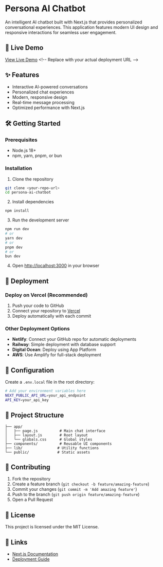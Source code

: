 # Persona AI Chatbot

An intelligent AI chatbot built with Next.js that provides personalized conversational experiences. This application features modern UI design and responsive interactions for seamless user engagement.

## 🚀 Live Demo

[View Live Demo]([https://genai-persona-self.vercel.app/](https://genai-persona-mtd172nk1-amaan-patels-projects-05908d35.vercel.app/)) <!-- Replace with your actual deployment URL -->

## ✨ Features

- Interactive AI-powered conversations
- Personalized chat experiences
- Modern, responsive design
- Real-time message processing
- Optimized performance with Next.js

## 🛠️ Getting Started

### Prerequisites
- Node.js 18+ 
- npm, yarn, pnpm, or bun

### Installation

1. Clone the repository
```bash
git clone <your-repo-url>
cd persona-ai-chatbot
```

2. Install dependencies
```bash
npm install
```

3. Run the development server
```bash
npm run dev
# or
yarn dev
# or
pnpm dev
# or
bun dev
```

4. Open [http://localhost:3000](http://localhost:3000) in your browser

## 🚀 Deployment

### Deploy on Vercel (Recommended)
1. Push your code to GitHub
2. Connect your repository to [Vercel](https://vercel.com)
3. Deploy automatically with each commit

### Other Deployment Options
- **Netlify**: Connect your GitHub repo for automatic deployments
- **Railway**: Simple deployment with database support
- **Digital Ocean**: Deploy using App Platform
- **AWS**: Use Amplify for full-stack deployment

## 🔧 Configuration

Create a `.env.local` file in the root directory:
```bash
# Add your environment variables here
NEXT_PUBLIC_API_URL=your_api_endpoint
API_KEY=your_api_key
```

## 📁 Project Structure

```
├── app/
│   ├── page.js          # Main chat interface
│   ├── layout.js        # Root layout
│   └── globals.css      # Global styles
├── components/          # Reusable UI components
├── lib/                # Utility functions
└── public/             # Static assets
```

## 🤝 Contributing

1. Fork the repository
2. Create a feature branch (`git checkout -b feature/amazing-feature`)
3. Commit your changes (`git commit -m 'Add amazing feature'`)
4. Push to the branch (`git push origin feature/amazing-feature`)
5. Open a Pull Request

## 📝 License

This project is licensed under the MIT License.

## 🔗 Links

- [Next.js Documentation](https://nextjs.org/docs)
- [Deployment Guide](https://nextjs.org/docs/app/building-your-application/deploying)
